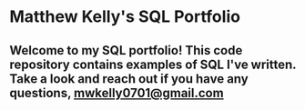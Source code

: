 # Matthew Kelly's SQL Portfolio

## Welcome to my SQL portfolio! This code repository contains examples of SQL I've written. Take a look and reach out if you have any questions, mwkelly0701@gmail.com
